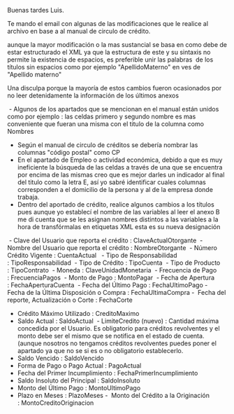 Buenas tardes Luis.


Te mando el email con algunas de las modificaciones que le realice al archivo en base a al manual de circulo de crédito.


aunque la mayor modificación o la mas sustancial se basa en como debe de estar estructurado el XML ya que la estructura de este y su sintaxis no permite la existencia de espacios, es preferible unir las palabras  de los títulos sin espacios como por ejemplo "ApellidoMaterno" en ves de "Apellido materno"


Una disculpa porque la mayoría de estos cambios fueron ocasionados por no leer detenidamente la información de los últimos anexos 


 - Algunos de los apartados que se mencionan en el manual están unidos como por ejemplo : las celdas primero y segundo nombre es mas conveniente que fueran una misma con el titulo de la columna como Nombres
- Según el manual de circulo de créditos se debería nombrar las columnas "código postal" como CP
- En el apartado de Empleo o actividad económica, debido a que es muy ineficiente la búsqueda de las celdas a través de una que se encuentra por encima de las mismas creo que es mejor darles un indicador al final del titulo como la letra E, así yo sabré identificar cuales columnas corresponden a el domicilio de la persona y al de la empresa donde trabaja.
- Dentro del aportado de crédito, realice algunos cambios a los títulos pues aunque yo establecí el nombre de las variables al leer el anexo B me di cuenta que se les asignan nombres distintos a las variables a la hora de transfórmalas en etiquetas XML esta es su nueva designación


 - Clave del Usuario que reporta el crédito : ClaveActualOtorgante
 - Nombre del Usuario que reporta el crédito : NombreOtorgante
 - Número Crédito Vigente : CuentaActual 
 - Tipo de Responsabilidad : TipoResponsabilidad
 - Tipo de Crédito : TipoCuenta
 - Tipo de Producto : TipoContrato
 - Moneda : ClaveUnidadMonetaria
 - Frecuencia de Pago : FrecuenciaPagos
 - Monto de Pago : MontoPagar
 - Fecha de Apertura : FechaAperturaCuenta
 - Fecha del Último Pago : FechaUltimoPago
 -  Fecha de la Última Disposición o Compra : FechaUltimaCompra
 -  Fecha del reporte, Actualización o Corte : FechaCorte
 - Crédito Máximo Utilizado : CreditoMaximo
 - Saldo Actual : SaldoActual 
 - LimiteCredito (nuevo) : Cantidad máxima concedida por el Usuario. Es obligatorio para créditos revolventes y el monto debe ser el mismo que se notifica en el estado de cuenta.  (aunque nosotros no tengamos créditos revolventes puedes poner el apartado ya que no se si es o no obligatorio establecerlo.
 - Saldo Vencido : SaldoVencido
 - Forma de Pago o Pago Actual : PagoActual
 - Fecha del Primer Incumplimiento : FechaPrimerIncumplimiento
 - Saldo Insoluto del Principal : SaldoInsoluto
 - Monto del Último Pago : MontoUltimoPago
 - Plazo en Meses : PlazoMeses
 -  Monto del Crédito a la Originación : MontoCreditoOriginacion  